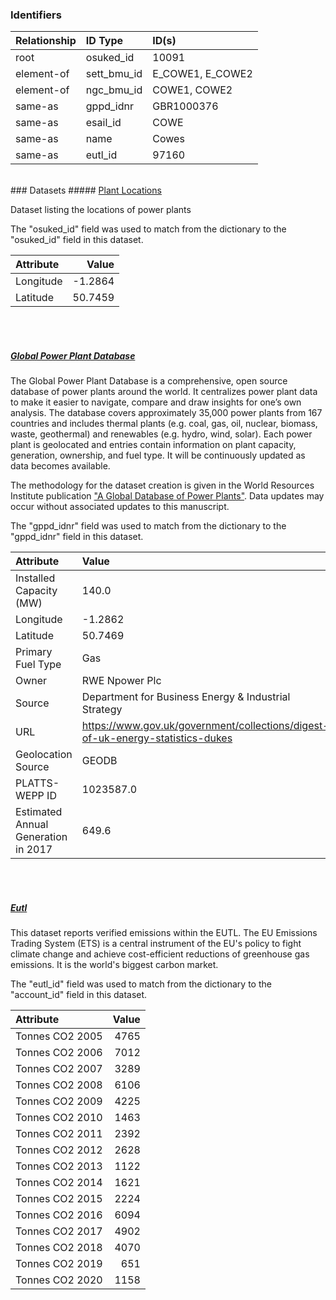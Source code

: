 ### Identifiers

| Relationship   | ID Type     | ID(s)            |
|:---------------|:------------|:-----------------|
| root           | osuked_id   | 10091            |
| element-of     | sett_bmu_id | E_COWE1, E_COWE2 |
| element-of     | ngc_bmu_id  | COWE1, COWE2     |
| same-as        | gppd_idnr   | GBR1000376       |
| same-as        | esail_id    | COWE             |
| same-as        | name        | Cowes            |
| same-as        | eutl_id     | 97160            |

<br>
### Datasets
##### <a href="https://raw.githubusercontent.com/OSUKED/Dictionary-Datasets/main/datasets/plant-locations/datapackage.json">Plant Locations</a>

Dataset listing the locations of power plants

The "osuked_id" field was used to match from the dictionary to the "osuked_id" field in this dataset.

| Attribute   |   Value |
|:------------|--------:|
| Longitude   | -1.2864 |
| Latitude    | 50.7459 |

<br><br>
##### <a href="https://raw.githubusercontent.com/OSUKED/Dictionary-Datasets/main/datasets/global-power-plant-database/datapackage.json">Global Power Plant Database</a>

The Global Power Plant Database is a comprehensive, open source database of power plants around the world. It centralizes power plant data to make it easier to navigate, compare and draw insights for one’s own analysis. The database covers approximately 35,000 power plants from 167 countries and includes thermal plants (e.g. coal, gas, oil, nuclear, biomass, waste, geothermal) and renewables (e.g. hydro, wind, solar). Each power plant is geolocated and entries contain information on plant capacity, generation, ownership, and fuel type. It will be continuously updated as data becomes available. 

The methodology for the dataset creation is given in the World Resources Institute publication ["A Global Database of Power Plants"](https://www.wri.org/research/global-database-power-plants). Data updates may occur without associated updates to this manuscript.

The "gppd_idnr" field was used to match from the dictionary to the "gppd_idnr" field in this dataset.

| Attribute                           | Value                                                                          |
|:------------------------------------|:-------------------------------------------------------------------------------|
| Installed Capacity (MW)             | 140.0                                                                          |
| Longitude                           | -1.2862                                                                        |
| Latitude                            | 50.7469                                                                        |
| Primary Fuel Type                   | Gas                                                                            |
| Owner                               | RWE Npower Plc                                                                 |
| Source                              | Department for Business Energy & Industrial Strategy                           |
| URL                                 | https://www.gov.uk/government/collections/digest-of-uk-energy-statistics-dukes |
| Geolocation Source                  | GEODB                                                                          |
| PLATTS-WEPP ID                      | 1023587.0                                                                      |
| Estimated Annual Generation in 2017 | 649.6                                                                          |

<br><br>
##### <a href="https://raw.githubusercontent.com/OSUKED/Dictionary-Datasets/main/datasets/eutl/datapackage.json">Eutl</a>

This dataset reports verified emissions within the EUTL. The EU Emissions Trading System (ETS) is a central instrument of the EU's policy to fight climate change and achieve cost-efficient reductions of greenhouse gas emissions. It is the world's biggest carbon market.

The "eutl_id" field was used to match from the dictionary to the "account_id" field in this dataset.

| Attribute       |   Value |
|:----------------|--------:|
| Tonnes CO2 2005 |    4765 |
| Tonnes CO2 2006 |    7012 |
| Tonnes CO2 2007 |    3289 |
| Tonnes CO2 2008 |    6106 |
| Tonnes CO2 2009 |    4225 |
| Tonnes CO2 2010 |    1463 |
| Tonnes CO2 2011 |    2392 |
| Tonnes CO2 2012 |    2628 |
| Tonnes CO2 2013 |    1122 |
| Tonnes CO2 2014 |    1621 |
| Tonnes CO2 2015 |    2224 |
| Tonnes CO2 2016 |    6094 |
| Tonnes CO2 2017 |    4902 |
| Tonnes CO2 2018 |    4070 |
| Tonnes CO2 2019 |     651 |
| Tonnes CO2 2020 |    1158 |
